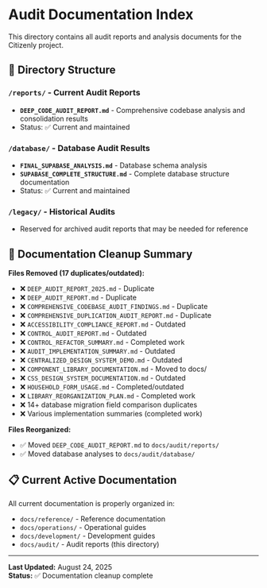 # Audit Documentation Index

This directory contains all audit reports and analysis documents for the Citizenly project.

## 📁 Directory Structure

### `/reports/` - Current Audit Reports
- **`DEEP_CODE_AUDIT_REPORT.md`** - Comprehensive codebase analysis and consolidation results
- Status: ✅ Current and maintained

### `/database/` - Database Audit Results  
- **`FINAL_SUPABASE_ANALYSIS.md`** - Database schema analysis
- **`SUPABASE_COMPLETE_STRUCTURE.md`** - Complete database structure documentation
- Status: ✅ Current and maintained

### `/legacy/` - Historical Audits
- Reserved for archived audit reports that may be needed for reference

## 🧹 Documentation Cleanup Summary

**Files Removed (17 duplicates/outdated):**
- ❌ `DEEP_AUDIT_REPORT_2025.md` - Duplicate
- ❌ `DEEP_AUDIT_REPORT.md` - Duplicate  
- ❌ `COMPREHENSIVE_CODEBASE_AUDIT_FINDINGS.md` - Duplicate
- ❌ `COMPREHENSIVE_DUPLICATION_AUDIT_REPORT.md` - Duplicate
- ❌ `ACCESSIBILITY_COMPLIANCE_REPORT.md` - Outdated
- ❌ `CONTROL_AUDIT_REPORT.md` - Outdated
- ❌ `CONTROL_REFACTOR_SUMMARY.md` - Completed work
- ❌ `AUDIT_IMPLEMENTATION_SUMMARY.md` - Outdated
- ❌ `CENTRALIZED_DESIGN_SYSTEM_DEMO.md` - Outdated
- ❌ `COMPONENT_LIBRARY_DOCUMENTATION.md` - Moved to docs/
- ❌ `CSS_DESIGN_SYSTEM_DOCUMENTATION.md` - Outdated
- ❌ `HOUSEHOLD_FORM_USAGE.md` - Completed/outdated
- ❌ `LIBRARY_REORGANIZATION_PLAN.md` - Completed work
- ❌ 14+ database migration field comparison duplicates
- ❌ Various implementation summaries (completed work)

**Files Reorganized:**
- ✅ Moved `DEEP_CODE_AUDIT_REPORT.md` to `docs/audit/reports/`
- ✅ Moved database analyses to `docs/audit/database/`

## 📋 Current Active Documentation

All current documentation is properly organized in:
- `docs/reference/` - Reference documentation
- `docs/operations/` - Operational guides  
- `docs/development/` - Development guides
- `docs/audit/` - Audit reports (this directory)

---

**Last Updated:** August 24, 2025  
**Status:** ✅ Documentation cleanup complete